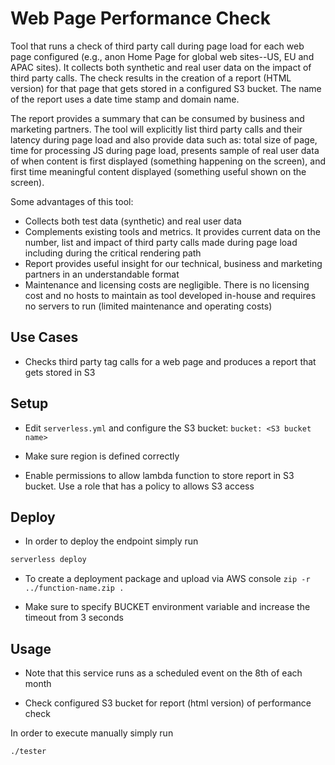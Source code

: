 <!--
title: Check Third Party code on Web Pages
description: Runs a check of third party calls using Lambda for each web page configured based on synthetic and real user data. The check results in the creation of a web page that gets stored in a defined S3 bucket. 
layout: Doc
framework: v1
platform: AWS
language: nodeJS
authorLink: 'https://github.com/imoraes2006'
authorName: 'Ian Moraes'
authorAvatar: 'https://avatars0.githubusercontent.com/u/2223362?v=4&s=140'
-->
# Web Page Performance Check 

Tool that runs a check of third party call during page load for each web page configured (e.g., anon Home Page for global web sites--US, EU and APAC sites).  It collects both synthetic and real user data on the impact of third party calls. The check results in the creation of a report (HTML version) for that page that gets stored in a configured S3 bucket. The name of the report uses a date time stamp and domain name.  

The report provides a summary that can be consumed by business and marketing partners.   The tool will explicitly list third party calls and their latency during page load and also provide data such as: total size of page, time for processing JS during page load, presents sample of real user data of when content is first displayed (something happening on the screen), and first time meaningful content displayed (something useful shown on the screen).

Some advantages of this tool:
- Collects both test data (synthetic) and real user data 
- Complements existing tools and metrics. It provides current data on the number, list and impact of third party calls made during page load including during the critical rendering path
- Report provides useful insight for our technical, business and marketing partners in an understandable format
- Maintenance and licensing costs are negligible. There is no licensing cost and no hosts to maintain as tool developed in-house and requires no servers to run (limited maintenance and operating costs) 



## Use Cases

- Checks third party tag calls for a web page and produces a report that gets stored in S3

## Setup

- Edit `serverless.yml` and configure the S3 bucket: 
`bucket: <S3 bucket name>`

- Make sure region is defined correctly

- Enable permissions to allow lambda function to store report in S3 bucket. Use a role that has a policy to allows S3 access 

## Deploy

- In order to deploy the endpoint simply run

```bash
serverless deploy
```

- To create a deployment package and upload via AWS console
```zip -r ../function-name.zip .```

- Make sure to specify BUCKET environment variable and increase the timeout from 3 seconds

## Usage

- Note that this service runs as a scheduled event on the 8th of each month

- Check configured S3 bucket for report (html version) of performance check 

In order to execute manually simply run
```bash
./tester
```
